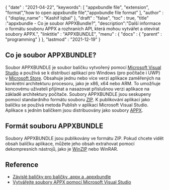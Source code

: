 {
  "date" : "2021-04-22",
  "keywords": [ "appxbundle file", "extension", "format","how to open appxbundle file","appxbundle file format" ],
  "author" : {
    "display_name" : "Kashif Iqbal"
},
  "draft" : "false",
  "toc" : true,
  "title" :"appxbundle - Co je soubor APPXBundle?",
  "description":"Další informace o formátu souboru APPX a rozhraních API, která mohou vytvářet a otevírat soubory APPX.",
  "linktitle" : "APPXBUNDLE",
  "menu" : {
    "docs" : {
      "parent" : "programming"
}
},
  "lastmod" : "2021-12-19"
}

## Co je soubor APPXBUNDLE?

Soubor APPXBUNDLE je soubor balíčku vytvořený pomocí [Microsoft Visual Studio](https://visualstudio.microsoft.com/) a používá se k distribuci aplikací pro Windows (pro počítače i UWP) v [Microsoft Store](https://apps.microsoft.com/store/apps). Obsahuje jednu nebo více verzí aplikace zaměřených na konkrétní architekturu procesoru, jako je x86, x64 nebo ARM. To umožňuje koncovému uživateli přijímat a nasazovat příslušnou verzi aplikace na základě architektury počítače. Soubory APPXBUNDLE jsou seskupeny pomocí standardního formátu souboru [ZIP](/cs/compression/zip/). K publikování aplikací jako balíčku se používá metoda Publish v aplikaci Microsoft Visual Studio. Aplikace s jedním balíčkem jsou distribuovány jako soubory [APPX](/cs/programming/appx/).

## Formát souboru APPXBUNDLE

Soubory APPXBUNDLE jsou publikovány ve formátu ZIP. Pokud chcete vidět obsah balíčku aplikace, můžete jeho obsah extrahovat pomocí dekompresních nástrojů, jako je [WinZIP](https://www.winzip.com/en/) nebo WinRAR.

## Reference

* [Závislé balíčky pro balíčky .appx a .appxbundle](https://www.ibm.com/docs/en/maas360?topic=catalog-dependency-packages-appx-appxbundle-packages)
* [Vytvářejte soubory APPX pomocí Microsoft Visual Studio](https://learn.microsoft.com/en-us/windows/msix/desktop/vs-package-overview)

